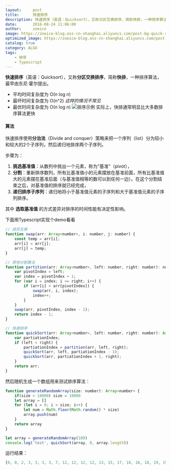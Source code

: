 ```yaml
---
layout:     post
title:      快速排序
description: 快速排序（英语：Quicksort），又称分区交换排序，简称快排，一种排序算法，最早由东尼·霍尔提出。 
date:       2016-08-24 11:06:00
author:     zoeice
image: https://zoeice-blog.oss-cn-shanghai.aliyuncs.com/post-bg-quick-sort.jpeg
optimized_image: https://zoeice-blog.oss-cn-shanghai.aliyuncs.com/post-bg-quick-sort.jpeg?x-oss-process=image/resize,w_380
catalog: true
category: ALGO
tags:
    - 排序
    - Typescript
---
```


**快速排序**（英语：Quicksort），又称**分区交换排序**，简称**快排**，一种排序算法，最早由东尼·霍尔提出。
- 平均时间复杂度为 O(*n* log *n*)
- 最坏时间复杂度为 O(n^2)   *这样的情况不常见*
- 最优时间复杂度为 O(*n* log *n*)
![排序示例](https://zoeice-blog.oss-cn-shanghai.aliyuncs.com/gif/Sorting_quicksort_anim.gif)
实际上，快排通常明显比大多数排序算法更快

#### 算法
快速排序使用**分治法**（Divide and conquer）策略来把一个序列（list）分为较小和较大的2个子序列，然后递归地排序两个子序列。

步骤为：
1. **挑选基准值**：从数列中挑出一个元素，称为“基准”（pivot），
2. **分割**：重新排序数列，所有比基准值小的元素摆放在基准前面，所有比基准值大的元素摆在基准后面（与基准值相等的数可以到任何一边）。在这个分割结束之后，对基准值的排序就已经完成，
3. **递归排序子序列**：递归地将小于基准值元素的子序列和大于基准值元素的子序列排序。

其中 **选取基准值** 的方式差异对排序的时间性能有决定性影响。

下面用Typescript实现个demo看看
```js
// 成员互换
function swap(arr: Array<number>, i: number, j: number) {
    const temp = arr[i];
    arr[i] = arr[j];
    arr[j] = temp;
}

// 原地分割算法
function partition(arr: Array<number>, left: number, right: number): number {
    var pivotIndex = left;
    var index = pivotIndex + 1;
    for (var i = index; i <= right; i++) {
        if (arr[i] < arr[pivotIndex]) {
            swap(arr, i, index);
            index++;
        }
    }
    swap(arr, pivotIndex, index - 1);
    return index - 1;
}

// 快速排序
function quickSort(arr: Array<number>, left: number, right: number): Array<number> {
    var partiationIndex;
    if (left < right) {
        partiationIndex = partition(arr, left, right);
        quickSort(arr, left, partiationIndex - 1);
        quickSort(arr, partiationIndex + 1, right);
    }
    return arr;
}
```

然后随机生成一个数组用来测试排序算法：
```js
function generateRandomArray(size: number): Array<number> {
    if(size > 10000) size = 10000
    let array = []
    for (let i = 0; i < size; i++) {
        let num = Math.floor(Math.random() * size)
        array.push(num)
    }
    return array
}

let array = generateRandomArray(100)
console.log('test', quickSort(array, 0, array.length))
```
运行结果：
```js
[0, 0, 2, 3, 3, 3, 3, 7, 12, 12, 12, 12, 13, 15, 17, 18, 18, 18, 19, 19, 20, 20, 22, 23, 23, 23, 23, 25, 26, 26, 27, 28, 29, 29, 31, 32, 34, 34, 35, 36, 36, 37, 39, 44, 44, 45, 46, 46, 46, 47, 49, 52, 53, 53, 54, 54, 56, 58, 60, 60, 61, 61, 61, 61, 62, 63, 63, 64, 64, 65, 65, 65, 67, 68, 71, 72, 72, 74, 76, 78, 78, 79, 80, 80, 80, 83, 84, 84, 84, 85, 85, 86, 87, 93, 93, 94, 94, 94, 95, 98]
```